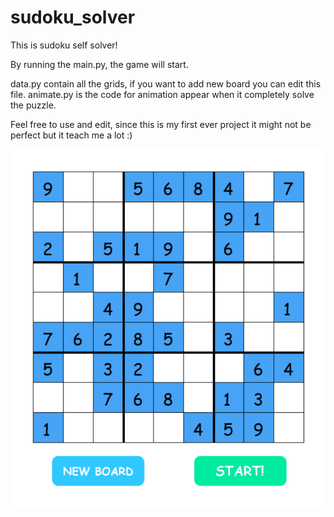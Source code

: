 # sudoku_solver

This is sudoku self solver!

By running the main.py, the game will start.



data.py contain all the grids, if you want to add new board you can edit this file.
animate.py is the code for animation appear when it completely solve the puzzle.

Feel free to use and edit, since this is my first ever project it might not be perfect but it teach me a lot :)

![My Image](image1.png)
